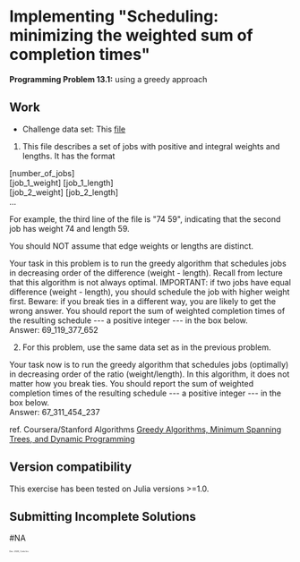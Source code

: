 # Implementing "Scheduling: minimizing the weighted sum of completion times"

  **Programming Problem 13.1:** using a greedy approach


## Work

 - Challenge data set: This [file](https://github.com/pascal-p/julia-exercism/blob/master/Algo/13-1-greedy-alg_scheduling/testfiles/jobs.txt)  

 1. This file describes a set of jobs with positive and integral weights and lengths. It has the format

[number_of_jobs]  
[job_1_weight] [job_1_length]  
[job_2_weight] [job_2_length]  
...  

For example, the third line of the file is "74 59", indicating that the second job has weight 74 and length 59.

You should NOT assume that edge weights or lengths are distinct.

Your task in this problem is to run the greedy algorithm that schedules jobs in decreasing order of the difference (weight - length). Recall from lecture that this algorithm is not always optimal. IMPORTANT: if two jobs have equal difference (weight - length), you should schedule the job with higher weight first. Beware: if you break ties in a different way, you are likely to get the wrong answer. You should report the sum of weighted completion times of the resulting schedule --- a positive integer --- in the box below.  
Answer: 69_119_377_652

  2. For this problem, use the same data set as in the previous problem.  

Your task now is to run the greedy algorithm that schedules jobs (optimally) in decreasing order of the ratio (weight/length). In this algorithm, it does not matter how you break ties. You should report the sum of weighted completion times of the resulting schedule --- a positive integer --- in the box below.  
Answer: 67_311_454_237


ref. Coursera/Stanford Algorithms [Greedy Algorithms, Minimum Spanning Trees, and Dynamic Programming](https://www.coursera.org/learn/algorithms-greedy/home/welcome)

## Version compatibility
This exercise has been tested on Julia versions >=1.0.

## Submitting Incomplete Solutions
#NA  

<p style="font-size:0.25em">Dec. 2020, Corto Inc</p>
